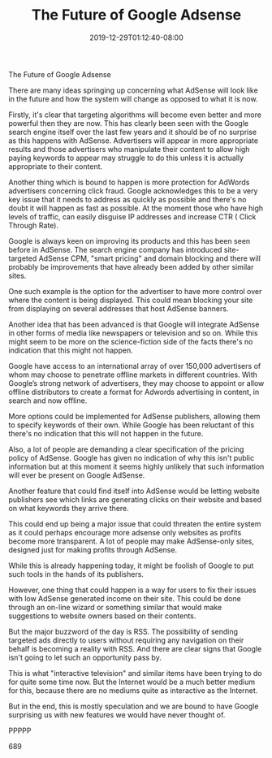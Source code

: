 ﻿---
title: "The Future of Google Adsense"
date: 2019-12-29T01:12:40-08:00
description: "Adsense Tips for Web Success"
featured_image: "/images/Adsense.jpg"
tags: ["Adsense"]
---

The Future of Google Adsense

There are many ideas springing up concerning what AdSense will look like in the future and how the system will change as opposed to what it is now.

Firstly, it's clear that targeting algorithms will become even better and more powerful then they are now. This has clearly been seen with the Google search engine itself over the last few years and it should be of no surprise as this happens with AdSense. Advertisers will appear in more appropriate results and those advertisers who manipulate their content to allow high paying keywords to appear may struggle to do this unless it is actually appropriate to their content.

Another thing which is bound to happen is more protection for AdWords advertisers concerning click fraud. Google acknowledges this to be a very key issue that it needs to address as quickly as possible and there's no doubt it will happen as fast as possible. At the moment those who have high levels of traffic, can easily disguise IP addresses and increase CTR ( Click Through Rate).

Google is always keen on improving its products and this has been seen before in AdSense. The search engine company has introduced site-targeted AdSense CPM, "smart pricing" and domain blocking and there will probably be improvements that have already been added by other similar sites.

One such example is the option for the advertiser to have more control over where the content is being displayed. This could mean blocking your site from displaying on several addresses that host AdSense banners.

Another idea that has been advanced is that Google will integrate AdSense in other forms of media like newspapers or television and so on. While this might seem to be more on the science-fiction side of the facts there's no indication that this might not happen. 

Google have access to an international array of over 150,000 advertisers of whom may choose to penetrate offline markets in different countries. With Google’s strong network of advertisers, they may choose to appoint or allow offline distributors to create a format for Adwords advertising in content, in search and now offline. 

More options could be implemented for AdSense publishers, allowing them to specify keywords of their own. While Google has been reluctant of this there's no indication that this will not happen in the future.

Also, a lot of people are demanding a clear specification of the pricing policy of AdSense. Google has given no indication of why this isn't public information but at this moment it seems highly unlikely that such information will ever be present on Google AdSense.

Another feature that could find itself into AdSense would be letting website publishers see which links are generating clicks on their website and based on what keywords they arrive there.

This could end up being a major issue that could threaten the entire system as it could perhaps encourage more adsense only websites as profits become more transparent. A lot of people may make AdSense-only sites, designed just for making profits through AdSense.

While this is already happening today, it might be foolish of Google to put such tools in the hands of its publishers.

However, one thing that could happen is a way for users to fix their issues with low AdSense generated income on their site. This could be done through an on-line wizard or something similar that would make suggestions to website owners based on their contents.

But the major buzzword of the day is RSS. The possibility of sending targeted ads directly to users without requiring any navigation on their behalf is becoming a reality with RSS. And there are clear signs that Google isn't going to let such an opportunity pass by.

This is what "interactive television" and similar items have been trying to do for quite some time now. But the Internet would be a much better medium for this, because there are no mediums quite as interactive as the Internet.

But in the end, this is mostly speculation and we are bound to have Google surprising us with new features we would have never thought of.

PPPPP

689

